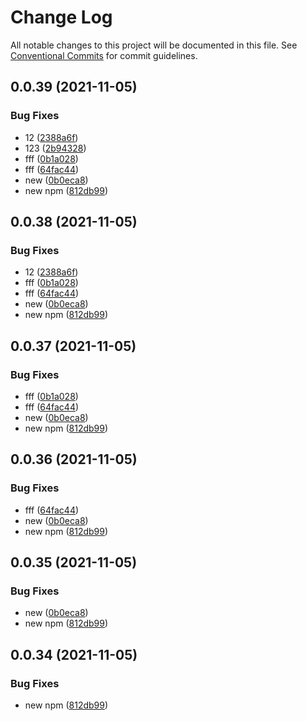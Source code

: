# Change Log

All notable changes to this project will be documented in this file.
See [Conventional Commits](https://conventionalcommits.org) for commit guidelines.

## 0.0.39 (2021-11-05)


### Bug Fixes

* 12 ([2388a6f](https://gitlab.bke.shopee.io/sgdb/core-banking/banking-portal/fe/banking-portal-bridge/commit/2388a6f62c495a17a62f1f36408500db3a465c48))
* 123 ([2b94328](https://gitlab.bke.shopee.io/sgdb/core-banking/banking-portal/fe/banking-portal-bridge/commit/2b94328610090a684bc681b85354c5cf680eb783))
* fff ([0b1a028](https://gitlab.bke.shopee.io/sgdb/core-banking/banking-portal/fe/banking-portal-bridge/commit/0b1a028b0aae218c420d8046f500e7c6179d958a))
* fff ([64fac44](https://gitlab.bke.shopee.io/sgdb/core-banking/banking-portal/fe/banking-portal-bridge/commit/64fac44e58692619d8d907bfae31703d8c738dd0))
* new ([0b0eca8](https://gitlab.bke.shopee.io/sgdb/core-banking/banking-portal/fe/banking-portal-bridge/commit/0b0eca89544c6a02fb43c10abe4e2dd1a2e960d7))
* new npm ([812db99](https://gitlab.bke.shopee.io/sgdb/core-banking/banking-portal/fe/banking-portal-bridge/commit/812db9910a86008e1f19f5fed045a59f005037c8))





## 0.0.38 (2021-11-05)


### Bug Fixes

* 12 ([2388a6f](https://gitlab.bke.shopee.io/sgdb/core-banking/banking-portal/fe/banking-portal-bridge/commit/2388a6f62c495a17a62f1f36408500db3a465c48))
* fff ([0b1a028](https://gitlab.bke.shopee.io/sgdb/core-banking/banking-portal/fe/banking-portal-bridge/commit/0b1a028b0aae218c420d8046f500e7c6179d958a))
* fff ([64fac44](https://gitlab.bke.shopee.io/sgdb/core-banking/banking-portal/fe/banking-portal-bridge/commit/64fac44e58692619d8d907bfae31703d8c738dd0))
* new ([0b0eca8](https://gitlab.bke.shopee.io/sgdb/core-banking/banking-portal/fe/banking-portal-bridge/commit/0b0eca89544c6a02fb43c10abe4e2dd1a2e960d7))
* new npm ([812db99](https://gitlab.bke.shopee.io/sgdb/core-banking/banking-portal/fe/banking-portal-bridge/commit/812db9910a86008e1f19f5fed045a59f005037c8))





## 0.0.37 (2021-11-05)


### Bug Fixes

* fff ([0b1a028](https://gitlab.bke.shopee.io/sgdb/core-banking/banking-portal/fe/banking-portal-bridge/commit/0b1a028b0aae218c420d8046f500e7c6179d958a))
* fff ([64fac44](https://gitlab.bke.shopee.io/sgdb/core-banking/banking-portal/fe/banking-portal-bridge/commit/64fac44e58692619d8d907bfae31703d8c738dd0))
* new ([0b0eca8](https://gitlab.bke.shopee.io/sgdb/core-banking/banking-portal/fe/banking-portal-bridge/commit/0b0eca89544c6a02fb43c10abe4e2dd1a2e960d7))
* new npm ([812db99](https://gitlab.bke.shopee.io/sgdb/core-banking/banking-portal/fe/banking-portal-bridge/commit/812db9910a86008e1f19f5fed045a59f005037c8))





## 0.0.36 (2021-11-05)


### Bug Fixes

* fff ([64fac44](https://gitlab.bke.shopee.io/sgdb/core-banking/banking-portal/fe/banking-portal-bridge/commit/64fac44e58692619d8d907bfae31703d8c738dd0))
* new ([0b0eca8](https://gitlab.bke.shopee.io/sgdb/core-banking/banking-portal/fe/banking-portal-bridge/commit/0b0eca89544c6a02fb43c10abe4e2dd1a2e960d7))
* new npm ([812db99](https://gitlab.bke.shopee.io/sgdb/core-banking/banking-portal/fe/banking-portal-bridge/commit/812db9910a86008e1f19f5fed045a59f005037c8))





## 0.0.35 (2021-11-05)


### Bug Fixes

* new ([0b0eca8](https://gitlab.bke.shopee.io/sgdb/core-banking/banking-portal/fe/banking-portal-bridge/commit/0b0eca89544c6a02fb43c10abe4e2dd1a2e960d7))
* new npm ([812db99](https://gitlab.bke.shopee.io/sgdb/core-banking/banking-portal/fe/banking-portal-bridge/commit/812db9910a86008e1f19f5fed045a59f005037c8))





## 0.0.34 (2021-11-05)


### Bug Fixes

* new npm ([812db99](https://gitlab.bke.shopee.io/sgdb/core-banking/banking-portal/fe/banking-portal-bridge/commit/812db9910a86008e1f19f5fed045a59f005037c8))

